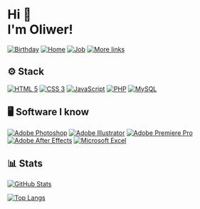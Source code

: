 # Hi 👋<br/>I'm Oliwer!

[![Birthday](https://img.shields.io/badge/🎂-V%202003-red?style=for-the-badge "Birthday")](https://github.com/Guliveer)
[![Home](https://img.shields.io/badge/🏠-Zielona%20Góra-45ad2d?style=for-the-badge "Home")](https://github.com/Guliveer)
[![Job](https://img.shields.io/badge/👀-Looking%20for%20job-814ad4?style=for-the-badge "Job")](https://www.linkedin.com/in/oliwer-pawelski/)
[![More links](https://img.shields.io/badge/🌐-See%20more-038cfc?style=for-the-badge "More links")](https://guliveer.github.io/links)


## ⚙️ Stack

[![HTML 5](https://img.shields.io/badge/&#8205;-HTML5-E34F26?style=for-the-badge&logo=html5&logoColor=white)](https://en.wikipedia.org/wiki/HTML5)
[![CSS 3](https://img.shields.io/badge/&#8205;-CSS3-1572B6?style=for-the-badge&logo=css3&logoColor=white)](https://en.wikipedia.org/wiki/CSS)
[![JavaScript](https://img.shields.io/badge/&#8205;-JavaScript-F7DF1E?style=for-the-badge&logo=javascript&logoColor=white)](https://en.wikipedia.org/wiki/JavaScript)
[![PHP](https://img.shields.io/badge/&#8205;-PHP-777BB4?style=for-the-badge&logo=php&logoColor=white)](https://en.wikipedia.org/wiki/PHP)
[![MySQL](https://img.shields.io/badge/&#8205;-MySQL-4479A1?style=for-the-badge&logo=mysql&logoColor=white)](https://en.wikipedia.org/wiki/MySQL)


## 🖥️ Software I know

[![Adobe Photoshop](https://img.shields.io/badge/Photoshop-Adobe-gray?style=for-the-badge&logo=adobe-photoshop&logoColor=white&labelColor=31A8FF)](https://adobe.com/products/photoshop.html)
[![Adobe Illustrator](https://img.shields.io/badge/Illustrator-Adobe-gray?style=for-the-badge&logo=adobe-illustrator&logoColor=white&labelColor=FF9A00)](https://adobe.com/products/illustrator.html)
[![Adobe Premiere Pro](https://img.shields.io/badge/Premiere%20Pro-Adobe-gray?style=for-the-badge&logo=adobe-premiere-pro&logoColor=white&labelColor=9999FF)](https://adobe.com/products/premiere.html)
[![Adobe After Effects](https://img.shields.io/badge/After%20Effects-Adobe-gray?style=for-the-badge&logo=adobe-after-effects&logoColor=white&labelColor=9999FF)](https://adobe.com/products/aftereffects.html)
[![Microsoft Excel](https://img.shields.io/badge/Excel-Microsoft-gray?style=for-the-badge&logo=microsoft-excel&logoColor=white&labelColor=217346)](https://microsoft.com/microsoft-365/excel)


## 📊 Stats

[![GitHub Stats](https://github-readme-stats.vercel.app/api?username=Guliveer&theme=radical&hide_title=true&hide_border=true&show_icons=true&include_all_commits=true&count_private=true)](https://github.com/Guliveer)

[![Top Langs](https://github-readme-stats.vercel.app/api/top-langs/?username=Guliveer&theme=radical&hide_title=false&hide_border=true&langs_count=10)](https://github.com/Guliveer)
